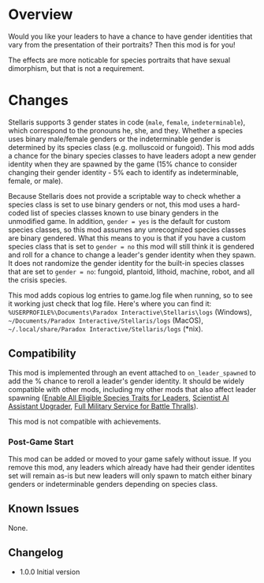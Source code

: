 # Overview

Would you like your leaders to have a chance to have gender identities that vary from the presentation of their portraits? Then this mod is for you!

The effects are more noticable for species portraits that have sexual dimorphism, but that is not a requirement.

# Changes

Stellaris supports 3 gender states in code (`male`, `female`, `indeterminable`), which correspond to the pronouns he, she, and they.  Whether a species uses binary male/female genders or the indeterminable gender is determined by its species class (e.g. molluscoid or fungoid).  This mod adds a chance for the binary species classes to have leaders adopt a new gender identity when they are spawned by the game (15% chance to consider changing their gender identity - 5% each to identify as indeterminable, female, or male).

Because Stellaris does not provide a scriptable way to check whether a species class is set to use binary genders or not, this mod uses a hard-coded list of species classes known to use binary genders in the unmodified game.  In addition, `gender = yes` is the default for custom species classes, so this mod assumes any unrecognized species classes are binary gendered.  What this means to you is that if you have a custom species class that is set to `gender = no` this mod will still think it is gendered and roll for a chance to change a leader's gender identity when they spawn.  It does not randomize the gender identity for the built-in species classes that are set to `gender = no`: fungoid, plantoid, lithoid, machine, robot, and all the crisis species.

This mod adds copious log entries to game.log file when running, so to see it working just check that log file.  Here's where you can find it: `%USERPROFILE%\Documents\Paradox Interactive\Stellaris\logs` (Windows), `~/Documents/Paradox Interactive/Stellaris/logs` (MacOS), `	~/.local/share/Paradox Interactive/Stellaris/logs` (*nix).

## Compatibility

This mod is implemented through an event attached to `on_leader_spawned` to add the % chance to reroll a leader's gender identity.  It should be widely compatible with other mods, including my other mods that also affect leader spawning ([Enable All Eligible Species Traits for Leaders](https://steamcommunity.com/sharedfiles/filedetails/?id=2499031295), [Scientist AI Assistant Upgrader](https://steamcommunity.com/sharedfiles/filedetails/?id=2498166286), [Full Military Service for Battle Thralls](https://steamcommunity.com/sharedfiles/filedetails/?id=2496357447)).

This mod is not compatible with achievements.

### Post-Game Start

This mod can be added or moved to your game safely without issue.  If you remove this mod, any leaders which already have had their gender identites set will remain as-is but new leaders will only spawn to match either binary genders or indeterminable genders depending on species class.

## Known Issues

None.

## Changelog

* 1.0.0 Initial version